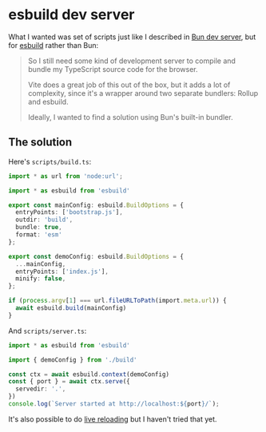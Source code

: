 # esbuild dev server

What I wanted was set of scripts just like I described in [Bun dev server](js/2024-02-03-Bun-dev-server.md), but for [esbuild](https://esbuild.github.io/) rather than Bun:

> So I still need some kind of development server to compile and bundle my TypeScript source code for the browser.
>
> Vite does a great job of this out of the box, but it adds a lot of complexity, since it's a wrapper around two separate bundlers: Rollup and esbuild.
>
> Ideally, I wanted to find a solution using Bun's built-in bundler.

## The solution

Here's `scripts/build.ts`:

```ts
import * as url from 'node:url';

import * as esbuild from 'esbuild'

export const mainConfig: esbuild.BuildOptions = {
  entryPoints: ['bootstrap.js'],
  outdir: 'build',
  bundle: true,
  format: 'esm'
};

export const demoConfig: esbuild.BuildOptions = {
  ...mainConfig,
  entryPoints: ['index.js'],
  minify: false,
};

if (process.argv[1] === url.fileURLToPath(import.meta.url)) {
  await esbuild.build(mainConfig)
}
```

And `scripts/server.ts`:

```ts
import * as esbuild from 'esbuild'

import { demoConfig } from './build'

const ctx = await esbuild.context(demoConfig)
const { port } = await ctx.serve({
  servedir: '.',
})
console.log(`Server started at http://localhost:${port}/`);
```

It's also possible to do [live reloading](https://esbuild.github.io/api/#live-reload) but I haven't tried that yet.
